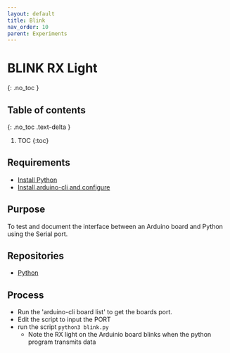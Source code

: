 ```yaml
---
layout: default
title: Blink
nav_order: 10
parent: Experiments
---
```


# BLINK RX Light 
{: .no_toc }

## Table of contents
{: .no_toc .text-delta }

1. TOC
{:toc}

## Requirements

* [Install Python](/python)
* [Install arduino-cli and configure](/arduino.md)

## Purpose

To test and document the interface between an Arduino board and Python using the Serial port.

## Repositories
* [Python]( https://github.com/sfawcett123/dcc/tree/main/python/blink)

## Process

* Run the 'arduino-cli board list' to get the boards port.
* Edit the script to input the PORT
* run the script `python3 blink.py`
	*  Note the RX light on the Arduinio board blinks when the python program transmits data
	
